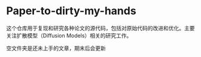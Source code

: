 # Paper-to-dirty-my-hands

这个仓库用于复现和研究各种论文的源代码，包括对原始代码的改进和优化。主要关注扩散模型（Diffusion Models）相关的研究工作。

空文件夹是还未上手的文章，期末后会更新
